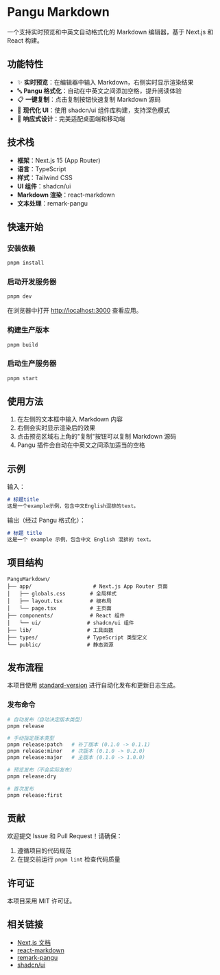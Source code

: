 # Pangu Markdown

一个支持实时预览和中英文自动格式化的 Markdown 编辑器，基于 Next.js 和 React 构建。

## 功能特性

- ✨ **实时预览**：在编辑器中输入 Markdown，右侧实时显示渲染结果
- 🔤 **Pangu 格式化**：自动在中英文之间添加空格，提升阅读体验
- 📋 **一键复制**：点击复制按钮快速复制 Markdown 源码
- 🎨 **现代化 UI**：使用 shadcn/ui 组件库构建，支持深色模式
- 📱 **响应式设计**：完美适配桌面端和移动端

## 技术栈

- **框架**：Next.js 15 (App Router)
- **语言**：TypeScript
- **样式**：Tailwind CSS
- **UI 组件**：shadcn/ui
- **Markdown 渲染**：react-markdown
- **文本处理**：remark-pangu

## 快速开始

### 安装依赖

```bash
pnpm install
```

### 启动开发服务器

```bash
pnpm dev
```

在浏览器中打开 [http://localhost:3000](http://localhost:3000) 查看应用。

### 构建生产版本

```bash
pnpm build
```

### 启动生产服务器

```bash
pnpm start
```

## 使用方法

1. 在左侧的文本框中输入 Markdown 内容
2. 右侧会实时显示渲染后的效果
3. 点击预览区域右上角的"复制"按钮可以复制 Markdown 源码
4. Pangu 插件会自动在中英文之间添加适当的空格

## 示例

输入：
```markdown
# 标题title
这是一个example示例，包含中文English混排的text。
```

输出（经过 Pangu 格式化）：
```markdown
# 标题 title
这是一个 example 示例，包含中文 English 混排的 text。
```

## 项目结构

```
PanguMarkdown/
├── app/                    # Next.js App Router 页面
│   ├── globals.css        # 全局样式
│   ├── layout.tsx         # 根布局
│   └── page.tsx           # 主页面
├── components/            # React 组件
│   └── ui/               # shadcn/ui 组件
├── lib/                  # 工具函数
├── types/                # TypeScript 类型定义
└── public/               # 静态资源
```

## 发布流程

本项目使用 [standard-version](https://github.com/conventional-changelog/standard-version) 进行自动化发布和更新日志生成。

### 发布命令

```bash
# 自动发布（自动决定版本类型）
pnpm release

# 手动指定版本类型
pnpm release:patch   # 补丁版本 (0.1.0 -> 0.1.1)
pnpm release:minor   # 次版本 (0.1.0 -> 0.2.0)
pnpm release:major   # 主版本 (0.1.0 -> 1.0.0)

# 预览发布（不会实际发布）
pnpm release:dry

# 首次发布
pnpm release:first
```

## 贡献

欢迎提交 Issue 和 Pull Request！请确保：

1. 遵循项目的代码规范
2. 在提交前运行 `pnpm lint` 检查代码质量

## 许可证

本项目采用 MIT 许可证。

## 相关链接

- [Next.js 文档](https://nextjs.org/docs)
- [react-markdown](https://github.com/remarkjs/react-markdown)
- [remark-pangu](https://github.com/VincentBel/remark-pangu)
- [shadcn/ui](https://ui.shadcn.com/)
